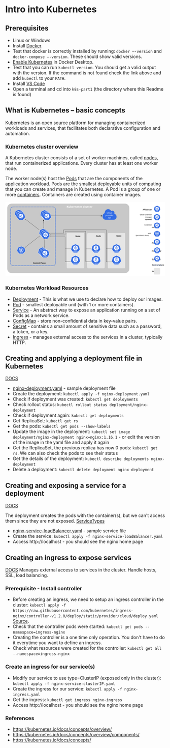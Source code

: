 # Intro into Kubernetes

## Prerequisites

- Linux or Windows
- Install [Docker](https://docs.docker.com/desktop/windows/install/)
- Test that docker is correctly installed by running: `docker –-version` and `docker-compose –-version`. These should show valid versions.
- [Enable Kubernetes](https://docs.docker.com/desktop/kubernetes/) in Docker Desktop.
- Test that you can run `kubectl version`. You should get a valid output with the version. If the command is not found check the link above and add `kubectl` to your `PATH`.
- Install [VS Code](https://code.visualstudio.com/download)
- Open a terminal and cd into `k8s-part1` (the directory where this Readme is found)

## What is Kubernetes – basic concepts

Kubernetes is an open source platform for managing containerized workloads and services, that facilitates both declarative configuration and automation.

### Kubernetes cluster overview

A Kubernetes cluster consists of a set of worker machines, called [nodes](https://kubernetes.io/docs/concepts/architecture/nodes/), that run containerized applications. Every cluster has at least one worker node.

The worker node(s) host the [Pods](https://kubernetes.io/docs/concepts/workloads/pods/) that are the components of the application workload. Pods are the smallest deployable units of computing that you can create and manage in Kubernetes. A Pod is a group of one or more [containers](https://kubernetes.io/docs/concepts/containers/). Containers are created using container images.

![Kubernetes Cluster structure](./components-of-kubernetes.svg)

### Kubernetes Workload Resources

- [Deployment](https://kubernetes.io/docs/concepts/workloads/controllers/deployment/) - This is what we use to declare how to deploy our images.
- [Pod](https://kubernetes.io/docs/concepts/workloads/pods/) - smallest deployable unit (with 1 or more containers).
- [Service](https://kubernetes.io/docs/concepts/services-networking/service/) - An abstract way to expose an application running on a set of Pods as a network service.
- [ConfigMap](https://kubernetes.io/docs/concepts/configuration/configmap/) - store non-confidential data in key-value pairs.
- [Secret](https://kubernetes.io/docs/concepts/configuration/secret/) - contains a small amount of sensitive data such as a password, a token, or a key.
- [Ingress](https://kubernetes.io/docs/concepts/services-networking/ingress/) - manages external access to the services in a cluster, typically HTTP.

## Creating and applying a deployment file in Kubernetes

[DOCS](https://kubernetes.io/docs/concepts/workloads/controllers/deployment/)

- [nginx-deployment.yaml](./nginx-deployment.yaml) - sample deployment file
- Create the deployment: `kubectl apply -f nginx-deployment.yaml`
- Check if deployment was created: `kubectl get deployments`
- Check rollout status: `kubectl rollout status deployment/nginx-deployment`
- Check if deployment again: `kubectl get deployments`
- Get ReplicaSet: `kubectl get rs`
- Get the pods: `kubectl get pods --show-labels`
- Update the image in the deployment: `kubectl set image deployment/nginx-deployment nginx=nginx:1.16.1` - or edit the version of the image in the yaml file and apply it again
- Get the ReplicaSet, the previous replica has now 0 pods: `kubectl get rs`. We can also check the pods to see their status
- Get the details of the deployment: `kubectl describe deployments nginx-deployment`
- Delete a deployment: `kubectl delete deployment nginx-deployment`

## Creating and exposing a service for a deployment

[DOCS](https://kubernetes.io/docs/concepts/services-networking/service/)

The deployment creates the pods with the container(s), but we can't access them since they are not exposed. [ServiceTypes](https://kubernetes.io/docs/concepts/services-networking/service/#publishing-services-service-types)

- [nginx-service-loadBalancer.yaml](./nginx-service-loadBalancer.yaml) - sample service file
- Create the service: `kubectl apply -f nginx-service-loadBalancer.yaml`
- Access http://localhost - you should see the nginx home page

## Creating an ingress to expose services

[DOCS](https://kubernetes.io/docs/concepts/services-networking/ingress/)
Manages external access to services in the cluster. Handle hosts, SSL, load balancing.

### Prerequisite - Install controller

- Before creating an ingress, we need to setup an ingress controller in the cluster: `kubectl apply -f https://raw.githubusercontent.com/kubernetes/ingress-nginx/controller-v1.2.0/deploy/static/provider/cloud/deploy.yaml` [Source](https://kubernetes.github.io/ingress-nginx/deploy/#quick-start).
- Check that the controller pods were started: `kubectl get pods --namespace=ingress-nginx`
- Creating the controller is a one time only operation. You don't have to do it everytime you want to define an ingress.
- Check what resources were created for the controller: `kubectl get all --namespace=ingress-nginx`

### Create an ingress for our service(s)

- Modify our service to use type=ClusterIP (exposed only in the cluster): `kubectl apply -f nginx-service-clusterIP.yaml`
- Create the ingress for our service: `kubectl apply -f nginx-ingress.yaml`
- Get the ingress: `kubectl get ingress nginx-ingress`
- Access http://localhost - you should see the nginx home page

### References

- https://kubernetes.io/docs/concepts/overview/
- https://kubernetes.io/docs/concepts/overview/components/
- https://kubernetes.io/docs/concepts/
